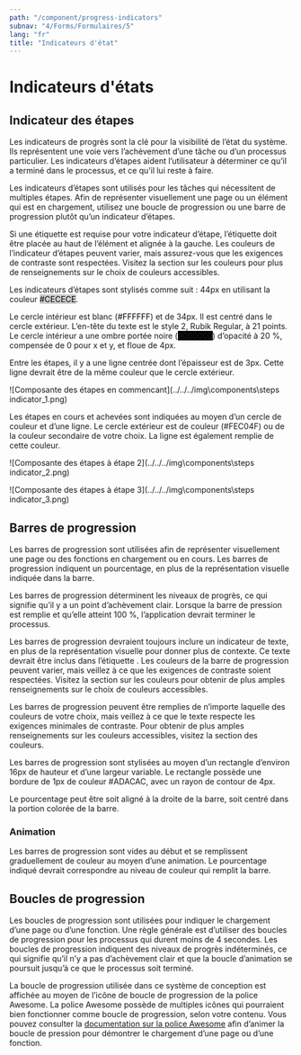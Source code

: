```yaml
---
path: "/component/progress-indicators"
subnav: "4/Forms/Formulaires/5"
lang: "fr"
title: "Indicateurs d'état"
---
```


<helmet>
<title> Indicateurs d'état - Aurora Design System </title>
</helmet>

# Indicateurs d'états

## Indicateur des étapes

Les indicateurs de progrès sont la clé pour la visibilité de l’état du système. Ils représentent une voie vers l’achèvement d’une tâche ou d’un processus particulier. Les indicateurs d’étapes aident l’utilisateur à déterminer ce qu’il a terminé dans le processus, et ce qu’il lui reste à faire.

Les indicateurs d’étapes sont utilisés pour les tâches qui nécessitent de multiples étapes. Afin de représenter visuellement une page ou un élément qui est en chargement, utilisez une boucle de progression ou une barre de progression plutôt qu’un indicateur d’étapes.

Si une étiquette est requise pour votre indicateur d’étape, l’étiquette doit être placée au haut de l’élément et alignée à la gauche.
Les couleurs de l’indicateur d’étapes peuvent varier, mais assurez-vous que les exigences de contraste sont respectées. Visitez la section sur les couleurs pour plus de renseignements sur le choix de couleurs accessibles.

Les indicateurs d’étapes sont stylisés comme suit : 44px en utilisant la couleur <badge style="background-color: #CECECE; color:black">#CECECE</badge>.

Le cercle intérieur est blanc (<badge style="background-color: #FFFFFF; color:black">#FFFFFF</badge>) et de 34px. Il est centré dans le cercle extérieur. L’en-tête du texte est le style 2, Rubik Regular, à 21 points. Le cercle intérieur a une ombre portée noire (<badge style="background-color: #000000">#000000</badge>) d’opacité à 20 %, compensée de 0 pour x et y, et floue de 4px.

Entre les étapes, il y a une ligne centrée dont l’épaisseur est de 3px.
Cette ligne devrait être de la même couleur que le cercle extérieur.

![Composante des étapes en commencant](../../../img\components\steps indicator_1.png)

Les étapes en cours et achevées sont indiquées au moyen d’un cercle de couleur et d’une ligne. Le cercle extérieur est de couleur (#FEC04F) ou de la couleur secondaire de votre choix. La ligne est également remplie de cette couleur.

![Composante des étapes à étape 2](../../../img\components\steps indicator_2.png)

![Composante des étapes à étape 3](../../../img\components\steps indicator_3.png)

## Barres de progression

Les barres de progression sont utilisées afin de représenter visuellement une page ou des fonctions en chargement ou en cours. Les barres de progression indiquent un pourcentage, en plus de la représentation visuelle indiquée dans la barre.

Les barres de progression déterminent les niveaux de progrès, ce qui signifie qu’il y a un point d’achèvement clair. Lorsque la barre de pression est remplie et qu’elle atteint 100 %, l’application devrait terminer le processus.

Les barres de progression devraient toujours inclure un indicateur de texte, en plus de la représentation visuelle pour donner plus de contexte. Ce texte devrait être inclus dans l’étiquette <alt>.
Les couleurs de la barre de progression peuvent varier, mais veillez à ce que les exigences de contraste soient respectées. Visitez la section sur les couleurs pour obtenir de plus amples renseignements sur le choix de couleurs accessibles.

Les barres de progression peuvent être remplies de n’importe laquelle des couleurs de votre choix, mais veillez à ce que le texte respecte les exigences minimales de contraste. Pour obtenir de plus amples renseignements sur les couleurs accessibles, visitez la section des couleurs.

Les barres de progression sont stylisées au moyen d’un rectangle d’environ 16px de hauteur et d’une largeur variable. Le rectangle possède une bordure de 1px de couleur #ADACAC, avec un rayon de contour de 4px.

Le pourcentage peut être soit aligné à la droite de la barre, soit centré dans la portion colorée de la barre.

<div class="progress">
  <div class="progress-bar" role="progressbar" aria-valuenow="0" aria-valuemin="0" aria-valuemax="100"></div>
</div>

<codeblock html='
    <div class="progress">
        <div class="progress-bar" role="progressbar" aria-valuenow="0" aria-valuemin="0" aria-valuemax="100"></div>
    </div>
' react='' />

<div class="progress">
  <div class="progress-bar" role="progressbar" style="width: 75%" aria-valuenow="75" aria-valuemin="0" aria-valuemax="100"></div>
</div>

<codeblock html='
    <div class="progress">
        <div class="progress-bar" role="progressbar" style="width: 75%" aria-valuenow="75" aria-valuemin="0" aria-valuemax="100"></div>
    </div>
' react='' />

<div class="progress">
  <div class="progress-bar" role="progressbar" style="width: 100%" aria-valuenow="100" aria-valuemin="0" aria-valuemax="100"></div>
</div>

<codeblock html='
    <div class="progress">
        <div class="progress-bar" role="progressbar" style="width: 100%" aria-valuenow="100" aria-valuemin="0" aria-valuemax="100"></div>
    </div>
' react='' />

### Animation

Les barres de progression sont vides au début et se remplissent graduellement de couleur au moyen d’une animation. Le pourcentage indiqué devrait correspondre au niveau de couleur qui remplit la barre.

## Boucles de progression

<helmet>
    <meta name="viewport" content="width=device-width, initial-scale=1">
    <link rel="stylesheet" href="https://cdnjs.cloudflare.com/ajax/libs/font-awesome/4.7.0/css/font-awesome.min.css">
</helmet>
<i class="fa fa-circle-o-notch fa-spin" style="font-size:24px"></i>
<i class="fa fa-refresh fa-spin" style="font-size:24px"></i>
<i class="fa fa-spinner fa-spin" style="font-size:24px"></i>

Les boucles de progression sont utilisées pour indiquer le chargement d’une page ou d’une fonction. Une règle générale est d’utiliser des boucles de progression pour les processus qui durent moins de 4 secondes. Les boucles de progression indiquent des niveaux de progrès indéterminés, ce qui signifie qu’il n’y a pas d’achèvement clair et que la boucle d’animation se poursuit jusqu’à ce que le processus soit terminé.

La boucle de progression utilisée dans ce système de conception est affichée au moyen de l’icône de boucle de progression de la police Awesome. La police Awesome possède de multiples icônes qui pourraient bien fonctionner comme boucle de progression, selon votre contenu. Vous pouvez consulter la [documentation sur la police Awesome]((https://www.gitbook.com/book/gctools-outilsgc/-gcdigital-design-system/edit)) afin d’animer la boucle de pression pour démontrer le chargement d’une page ou d’une fonction.
